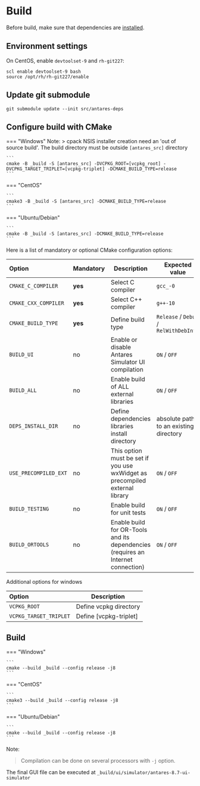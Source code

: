 # Build
Before build, make sure that dependencies are [installed](2-Dependencies-install.md).

## Environment settings
On CentOS, enable `devtoolset-9` and `rh-git227`:
```
scl enable devtoolset-9 bash
source /opt/rh/rh-git227/enable
```
## Update git submodule
```
git submodule update --init src/antares-deps
```
## Configure build with CMake
=== "Windows"
    Note:
    > cpack NSIS installer creation need an 'out of source build'. The build directory must be outside `[antares_src]` directory

    ```
    cmake -B _build -S [antares_src] -DVCPKG_ROOT=[vcpkg_root] -DVCPKG_TARGET_TRIPLET=[vcpkg-triplet] -DCMAKE_BUILD_TYPE=release
    ```
=== "CentOS"

    ```
    cmake3 -B _build -S [antares_src] -DCMAKE_BUILD_TYPE=release
    ```
=== "Ubuntu/Debian"

    ```
    cmake -B _build -S [antares_src] -DCMAKE_BUILD_TYPE=release
    ```

Here is a list of mandatory or optional CMake configuration options:

| Option                | Mandatory | Description                                                                      | Expected value                         | Default value                                             |
|:----------------------|-----------|----------------------------------------------------------------------------------|----------------------------------------|-----------------------------------------------------------|
| `CMAKE_C_COMPILER`    | **yes**   | Select C compiler                                                                | `gcc_-0`                               |                                                           |
| `CMAKE_CXX_COMPILER`  | **yes**   | Select C++ compiler                                                              | `g++-10`                               |                                                           |
| `CMAKE_BUILD_TYPE`    | **yes**   | Define build type                                                                | `Release` / `Debug` / `RelWithDebInfo` |                                                           |
| `BUILD_UI`            | no        | Enable or disable Antares Simulator UI compilation                               | `ON` / `OFF`                           | `ON`                                                      |
| `BUILD_ALL`           | no        | Enable build of ALL external libraries                                           | `ON` / `OFF`                           | `OFF`                                                     |
| `DEPS_INSTALL_DIR`    | no        | Define dependencies libraries install directory                                  | absolute path to an existing directory | `<antares_checkout_dir>/../rte-antares-deps-<build_type>` |
| `USE_PRECOMPILED_EXT` | no        | This option must be set if you use wxWidget as precompiled external library      | `ON` / `OFF`                           | `OFF`                                                     |
| `BUILD_TESTING`       | no        | Enable build for unit tests                                                      | `ON` / `OFF`                           | `OFF`                                                     |
| `BUILD_ORTOOLS`       | no        | Enable build for OR-Tools and its dependencies (requires an Internet connection) | `ON` / `OFF`                           | `OFF`                                                     |

Additional options for windows

| Option                 | Description            |
|:-----------------------|------------------------|
| `VCPKG_ROOT`           | Define vcpkg directory |
| `VCPKG_TARGET_TRIPLET` | Define [vcpkg-triplet] |

## Build
=== "Windows"

    ```
    cmake --build _build --config release -j8
    ```
=== "CentOS"

    ```
    cmake3 --build _build --config release -j8
    ```
=== "Ubuntu/Debian"

    ```
    cmake --build _build --config release -j8
    ```
Note:
> Compilation can be done on several processors with `-j` option.

The final GUI file can be executed at `_build/ui/simulator/antares-8.7-ui-simulator`